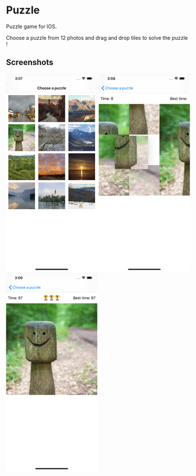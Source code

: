 # Puzzle

Puzzle game for IOS.

Choose a puzzle from 12 photos and drag and drop tiles to solve the puzzle !

## Screenshots

<img src ="https://raw.githubusercontent.com/theblop/ios_puzzle/master/screenshots/index.png" alt="Puzzles index" width="250"/>

<img src ="https://raw.githubusercontent.com/theblop/ios_puzzle/master/screenshots/game.png" alt="During play" width="250"/>

<img src ="https://raw.githubusercontent.com/theblop/ios_puzzle/master/screenshots/finish.png" alt="Puzzle completed" width="250"/>
